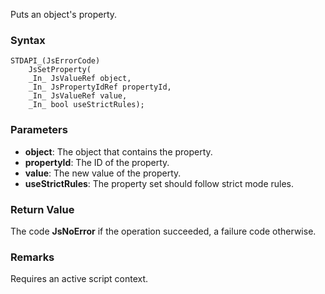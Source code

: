 Puts an object's property. 
### Syntax 
```
STDAPI_(JsErrorCode)
    JsSetProperty(
    _In_ JsValueRef object,
    _In_ JsPropertyIdRef propertyId,
    _In_ JsValueRef value,
    _In_ bool useStrictRules);
```
### Parameters 
* __object__: The object that contains the property.
* __propertyId__: The ID of the property.
* __value__: The new value of the property.
* __useStrictRules__: The property set should follow strict mode rules.

### Return Value 
The code **JsNoError** if the operation succeeded, a failure code otherwise.
### Remarks 
Requires an active script context.
